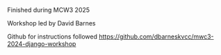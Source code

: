 Finished during MCW3 2025

Workshop led by David Barnes

Github for instructions followed
https://github.com/dbarneskvcc/mwc3-2024-django-workshop
